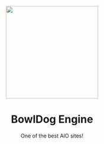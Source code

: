 <p align="center"><img src="https://raw.githubusercontent.com/bowldogames-dev/Bowldog-Engine/main/img/bowldog.png" height="250"></p>
<h1 align="center">BowlDog Engine</h1>
<p align="center">One of the best AIO sites!</p>
